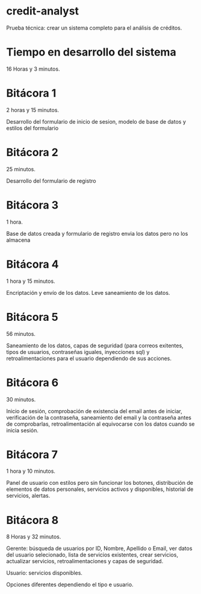 # credit-analyst
Prueba técnica: crear un sistema completo para el análisis de créditos.

# Tiempo en desarrollo del sistema
16 Horas y 3 minutos.

# Bitácora 1
2 horas y 15 minutos.

Desarrollo del formulario de inicio de sesion, modelo de base de datos y estilos del formulario

# Bitácora 2
25 minutos.

Desarrollo del formulario de registro

# Bitácora 3
1 hora.

Base de datos creada y formulario de registro envia los datos pero no los almacena

# Bitácora 4
1 hora y 15 minutos.

Encriptación y envío de los datos. Leve saneamiento de los datos.

# Bitácora 5
56 minutos.

Saneamiento de los datos, capas de seguridad (para correos exitentes, tipos de usuarios, contraseñas iguales, inyecciones sql) y retroalimentaciones para el usuario dependiendo de sus acciones.

# Bitácora 6
30 minutos.

Inicio de sesión, comprobación de existencia del email antes de iniciar, verificación de la contraseña, saneamiento del email y la contraseña antes de comprobarlas, retroalimentación al equivocarse con los datos cuando se inicia sesión.

# Bitácora 7 
1 hora y 10 minutos.

Panel de usuario con estilos pero sin funcionar los botones, distribución de elementos de datos personales, servicios activos y disponibles, historial de servicios, alertas.

# Bitácora 8
8 Horas y 32 minutos.

Gerente: búsqueda de usuarios por ID, Nombre, Apellido o Email, ver datos del usuario selecionado, lista de servicios existentes, crear servicios, actualizar servicios, retroalimentaciones y capas de seguridad.

Usuario: servicios disponibles.

Opciones diferentes dependiendo el tipo e usuario.